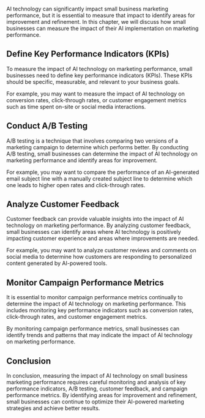 

AI technology can significantly impact small business marketing performance, but it is essential to measure that impact to identify areas for improvement and refinement. In this chapter, we will discuss how small businesses can measure the impact of their AI implementation on marketing performance.

Define Key Performance Indicators (KPIs)
----------------------------------------

To measure the impact of AI technology on marketing performance, small businesses need to define key performance indicators (KPIs). These KPIs should be specific, measurable, and relevant to your business goals.

For example, you may want to measure the impact of AI technology on conversion rates, click-through rates, or customer engagement metrics such as time spent on-site or social media interactions.

Conduct A/B Testing
-------------------

A/B testing is a technique that involves comparing two versions of a marketing campaign to determine which performs better. By conducting A/B testing, small businesses can determine the impact of AI technology on marketing performance and identify areas for improvement.

For example, you may want to compare the performance of an AI-generated email subject line with a manually created subject line to determine which one leads to higher open rates and click-through rates.

Analyze Customer Feedback
-------------------------

Customer feedback can provide valuable insights into the impact of AI technology on marketing performance. By analyzing customer feedback, small businesses can identify areas where AI technology is positively impacting customer experience and areas where improvements are needed.

For example, you may want to analyze customer reviews and comments on social media to determine how customers are responding to personalized content generated by AI-powered tools.

Monitor Campaign Performance Metrics
------------------------------------

It is essential to monitor campaign performance metrics continually to determine the impact of AI technology on marketing performance. This includes monitoring key performance indicators such as conversion rates, click-through rates, and customer engagement metrics.

By monitoring campaign performance metrics, small businesses can identify trends and patterns that may indicate the impact of AI technology on marketing performance.

Conclusion
----------

In conclusion, measuring the impact of AI technology on small business marketing performance requires careful monitoring and analysis of key performance indicators, A/B testing, customer feedback, and campaign performance metrics. By identifying areas for improvement and refinement, small businesses can continue to optimize their AI-powered marketing strategies and achieve better results.
